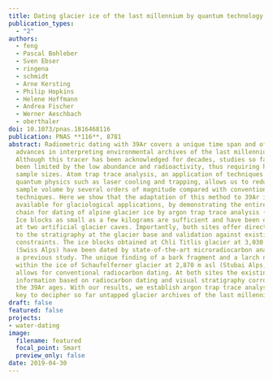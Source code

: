 ```yaml
---
title: Dating glacier ice of the last millennium by quantum technology
publication_types:
  - "2"
authors:
  - feng
  - Pascal Bohleber
  - Sven Ebser
  - ringena
  - schmidt
  - Arne Kersting
  - Philip Hopkins
  - Helene Hoffmann
  - Andrea Fischer
  - Werner Aeschbach
  - oberthaler
doi: 10.1073/pnas.1816468116
publication: PNAS **116**, 8781
abstract: Radiometric dating with 39Ar covers a unique time span and offers key
  advances in interpreting environmental archives of the last millennium.
  Although this tracer has been acknowledged for decades, studies so far have
  been limited by the low abundance and radioactivity, thus requiring huge
  sample sizes. Atom trap trace analysis, an application of techniques from
  quantum physics such as laser cooling and trapping, allows us to reduce the
  sample volume by several orders of magnitude compared with conventional
  techniques. Here we show that the adaptation of this method to 39Ar is now
  available for glaciological applications, by demonstrating the entire process
  chain for dating of alpine glacier ice by argon trap trace analysis (ArTTA).
  Ice blocks as small as a few kilograms are sufficient and have been obtained
  at two artificial glacier caves. Importantly, both sites offer direct access
  to the stratigraphy at the glacier base and validation against existing age
  constraints. The ice blocks obtained at Chli Titlis glacier at 3,030 m asl
  (Swiss Alps) have been dated by state-of-the-art microradiocarbon analysis in
  a previous study. The unique finding of a bark fragment and a larch needle
  within the ice of Schaufelferner glacier at 2,870 m asl (Stubai Alps, Austria)
  allows for conventional radiocarbon dating. At both sites the existing age
  information based on radiocarbon dating and visual stratigraphy corroborates
  the 39Ar ages. With our results, we establish argon trap trace analysis as the
  key to decipher so far untapped glacier archives of the last millennium.
draft: false
featured: false
projects:
- water-dating
image:
  filename: featured
  focal_point: Smart
  preview_only: false
date: 2019-04-30
---
```

